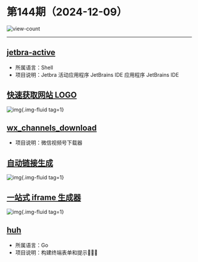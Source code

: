 # 第144期（2024-12-09）

![view-count](https://count.getloli.com/@xiaoxuan6-weekly-20241209)

---
## [jetbra-active](https://github.com/xiaoxuan6/jetbra-active)
- 所属语言：Shell
- 项目说明：Jetbra 活动应用程序 JetBrains IDE 应用程序 JetBrains IDE

## [快速获取网站 LOGO](https://favicon.im)
![img](https://mirror.ghproxy.com/https://raw.githubusercontent.com/xiaoxuan6/weekly/main/docs/static/images/2024-12-09/1733713085.png){.img-fluid tag=1}

## [wx_channels_download](https://github.com/ltaoo/wx_channels_download)
- 项目说明：微信视频号下载器

## [自动链接生成](https://linkify.js.org)
![img](https://mirror.ghproxy.com/https://raw.githubusercontent.com/xiaoxuan6/weekly/main/docs/static/images/2024-12-09/1733718824.png){.img-fluid tag=1}

## [一站式 iframe 生成器](https://iframegenerator.top)
![img](https://mirror.ghproxy.com/https://raw.githubusercontent.com/xiaoxuan6/weekly/main/docs/static/images/2024-12-09/1733719312.png){.img-fluid tag=1}

## [huh](https://github.com/charmbracelet/huh)
- 所属语言：Go
- 项目说明：构建终端表单和提示🤷🏻‍♀️
